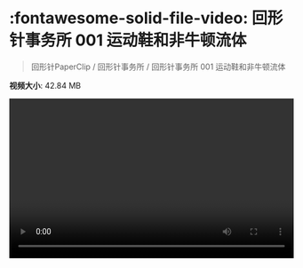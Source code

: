 # :fontawesome-solid-file-video: 回形针事务所 001 运动鞋和非牛顿流体

> 回形针PaperClip / 回形针事务所 / 回形针事务所 001 运动鞋和非牛顿流体

**视频大小**: 42.84 MB

<video id="V-f73626b728b7a1e349b33cb86c91f2de" width="512" height="288" preload="none" playsinline webkit-playsinline></video>